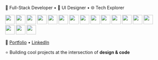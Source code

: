 🚀 Full-Stack Developer • 🎨 UI Designer • 🌐 Tech Explorer  
<p >
  <img src="https://skillicons.dev/icons?i=next" width="30" />
  <img src="https://skillicons.dev/icons?i=react" width="30" />
  <img src="https://skillicons.dev/icons?i=js" width="30" />
  <img src="https://skillicons.dev/icons?i=ts" width="30" />
  <img src="https://skillicons.dev/icons?i=html" width="30" />
  <img src="https://skillicons.dev/icons?i=css" width="30" />
  <img src="https://skillicons.dev/icons?i=tailwind" width="30" />
  <img src="https://skillicons.dev/icons?i=figma" width="30" />
  <img src="https://skillicons.dev/icons?i=wordpress" width="30" />
  <img src="https://skillicons.dev/icons?i=git" width="30" />
  <img src="https://skillicons.dev/icons?i=github" width="30" />
  <img src="https://skillicons.dev/icons?i=bash" width="30" />
  <img src="https://skillicons.dev/icons?i=postman" width="30" />
  <img src="https://skillicons.dev/icons?i=graphql" width="30" />
  <img src="https://skillicons.dev/icons?i=nodejs" width="30" />
  <img src="https://skillicons.dev/icons?i=netlify" width="30" />
  <img src="https://skillicons.dev/icons?i=vercel" width="30" />
</p>

🔗 [Portfolio](https://mdkamran.vercel.app/) • [LinkedIn](https://www.linkedin.com/in/md-kamran-247154246/)  

⭐ Building cool projects at the intersection of **design & code**  
